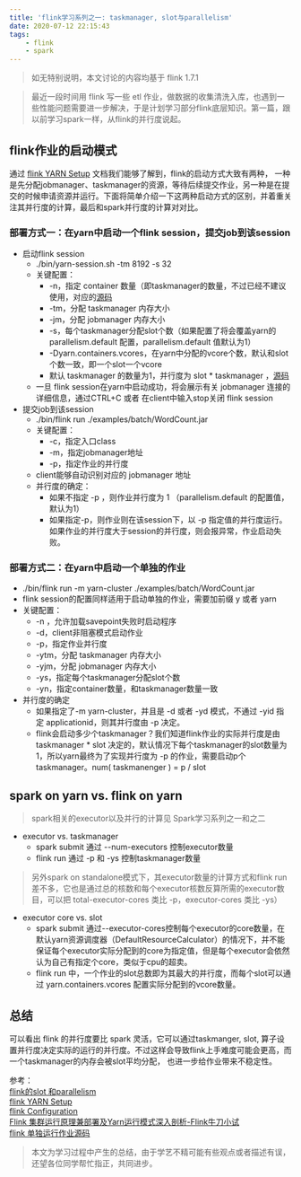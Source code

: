 ```yaml
---
title: 'flink学习系列之一: taskmanager, slot与parallelism'
date: 2020-07-12 22:15:43
tags:
    - flink
    - spark
---
```


> 如无特别说明，本文讨论的内容均基于 flink 1.7.1

> 最近一段时间用 flink 写一些 etl 作业，做数据的收集清洗入库，也遇到一些性能问题需要进一步解决，于是计划学习部分flink底层知识。第一篇，跟以前学习spark一样，从flink的并行度说起。

## flink作业的启动模式

通过 [flink YARN Setup](https://ci.apache.org/projects/flink/flink-docs-release-1.7/ops/deployment/yarn_setup.html) 文档我们能够了解到，flink的启动方式大致有两种，
一种是先分配jobmanager、taskmanager的资源，等待后续提交作业，另一种是在提交的时候申请资源并运行。下面将简单介绍一下这两种启动方式的区别，并着重关注其并行度的计算，最后和spark并行度的计算对对比。

### 部署方式一：在yarn中启动一个flink session，提交job到该session

* 启动flink session
    * ./bin/yarn-session.sh -tm 8192 -s 32
    * 关键配置：
        * -n，指定 container 数量（即taskmanager的数量，不过已经不建议使用，对应的[源码](https://github.com/apache/flink/blob/release-1.7.1/flink-yarn/src/main/java/org/apache/flink/yarn/cli/FlinkYarnSessionCli.java#L373) 
        * -tm，分配 taskmanager 内存大小
        * -jm，分配 jobmanager 内存大小
        * -s，每个taskmanager分配slot个数（如果配置了将会覆盖yarn的 parallelism.default 配置，parallelism.default 值默认为1）
        * -Dyarn.containers.vcores，在yarn中分配的vcore个数，默认和slot个数一致，即一个slot一个vcore
        * 默认 taskmanager 的数量为1，并行度为 slot * taskmanager ，[源码](https://github.com/apache/flink/blob/release-1.7.1/flink-yarn/src/main/java/org/apache/flink/yarn/cli/FlinkYarnSessionCli.java#L619)
    * 一旦 flink session在yarn中启动成功，将会展示有关 jobmanager 连接的详细信息，通过CTRL+C 或者 在client中输入stop关闭 flink session
* 提交job到该session
    * ./bin/flink run ./examples/batch/WordCount.jar 
    * 关键配置：
        * -c，指定入口class
        * -m，指定jobmanager地址
        * -p，指定作业的并行度
    * client能够自动识别对应的 jobmanager 地址
    * 并行度的确定：
        * 如果不指定 -p ，则作业并行度为 1 （parallelism.default 的配置值，默认为1）
        * 如果指定-p，则作业则在该session下，以 -p 指定值的并行度运行。如果作业的并行度大于session的并行度，则会报异常，作业启动失败。

### 部署方式二：在yarn中启动一个单独的作业

* ./bin/flink run -m yarn-cluster ./examples/batch/WordCount.jar
* flink session的配置同样适用于启动单独的作业，需要加前缀 y 或者 yarn
* 关键配置：
    * -n ，允许加载savepoint失败时启动程序
    * -d，client非阻塞模式启动作业
    * -p，指定作业并行度
    * -ytm，分配 taskmanager 内存大小
    * -yjm，分配 jobmanager 内存大小
    * -ys，指定每个taskmanager分配slot个数
    * -yn，指定container数量，和taskmanager数量一致
* 并行度的确定
    * 如果指定了-m yarn-cluster，并且是 -d 或者 -yd 模式，不通过 -yid 指定 applicationid，则其并行度由 -p 决定。
    * flink会启动多少个taskmanager？我们知道flink作业的实际并行度是由 taskmanager * slot 决定的，默认情况下每个taskmanager的slot数量为1，所以yarn最终为了实现并行度为 -p 的作业，需要启动p个taskmanager。num( taskmanenger ) = p / slot 


## spark on yarn vs. flink on yarn

> spark相关的executor以及并行的计算见 Spark学习系列之一和之二

* executor vs. taskmanager
    * spark submit 通过 --num-executors 控制executor数量
    * flink run 通过 -p 和 -ys 控制taskmanager数量

> 另外spark on standalone模式下，其executor数量的计算方式和flink run差不多，它也是通过总的核数和每个executor核数反算所需的executor数目，可以把 total-executor-cores 类比 -p，executor-cores 类比 -ys）

<!--more-->

* executor core vs. slot
    * spark submit 通过--executor-cores控制每个executor的core数量，在默认yarn资源调度器（DefaultResourceCalculator）的情况下，并不能保证每个executor实际分配到的core为指定值，但是每个executor会依然认为自己有指定个core，类似于cpu的超卖。
    * flink run 中，一个作业的slot总数即为其最大的并行度，而每个slot可以通过 yarn.containers.vcores 配置实际分配到的vcore数量。

## 总结

可以看出 flink 的并行度要比 spark 灵活，它可以通过taskmanger, slot, 算子设置并行度决定实际的运行的并行度。不过这样会导致flink上手难度可能会更高，而一个taskmanager的内存会被slot平均分配，
也进一步给作业带来不稳定性。

参考：  
[flink的slot 和parallelism](https://zhuanlan.zhihu.com/p/92721430)   
[flink YARN Setup](https://ci.apache.org/projects/flink/flink-docs-release-1.7/ops/deployment/yarn_setup.html)  
[flink Configuration](https://ci.apache.org/projects/flink/flink-docs-release-1.7/ops/config.html)  
[Flink 集群运行原理兼部署及Yarn运行模式深入剖析-Flink牛刀小试](https://juejin.im/post/5bf8dd7a51882507e94b8b15)  
[flink 单独运行作业源码](https://github.com/apache/flink/blob/release-1.7.1/flink-clients/src/main/java/org/apache/flink/client/cli/CliFrontend.java)  


> 本文为学习过程中产生的总结，由于学艺不精可能有些观点或者描述有误，还望各位同学帮忙指正，共同进步。
